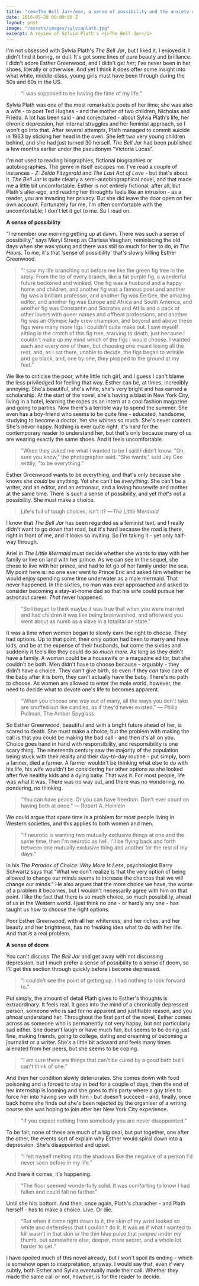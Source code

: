 ```yaml
---
title: "<em>The Bell Jar</em>, a sense of possibility and the anxiety caused by choice"
date: 2016-05-28 00:00:00 Z
layout: post
image: "/assets/images/sylviaplath.jpg"
excerpt: A review of Sylvia Plath's <i>The Bell Jar</i>
---
```


I'm not obsessed with Sylvia Plath's _The Bell Jar_, but I liked it. I enjoyed it. I didn't find it boring, or dull. It's got some lines of pure beauty and brilliance. I didn't adore Esther Greenwood, and I didn't _get her_; I've never been in her shoes, literally or otherwise. And yet I think it does offer some insight into what white, middle-class, young girls must have been through during the 50s and 60s in the US.

>“I was supposed to be having the time of my life.”

Sylvia Plath was one of the most remarkable poets of her time; she was also a wife - to poet Ted Hughes - and the mother of two children, Nicholas and Frieda. A lot has been said - and conjectured - about Sylvia Plath's life, her chronic depression, her internal struggles and her feminist approach, so I won't go into that. After several attempts, Plath managed to commit suicide in 1963 by sticking her head in the oven. She left two very young children behind, and she had just turned 30 herself. _The Bell Jar_ had been published a few months earlier under the pseudonym "Victoria Lucas".

I'm not used to reading biographies, fictional biographies or autobiographies. The genre in itself escapes me. I've read a couple of instances - _Z: Zelda Fitzgerald_ and _The Last Act of Love_ - but that's about it. _The Bell Jar_ is quite clearly a semi-autobiographical novel, and that made me a little bit uncomfortable. Esther is not entirely fictional, after all, but Plath's alter-ego, and reading her throughts feels like an intrusion - as a reader, you are invading her privacy. But she did leave the door open on her own account. Fortunately for me, I'm often comfortable with the uncomfortable; I don't let it get to me. So I read on.

**A sense of possibility**

“I remember one morning getting up at dawn. There was such a sense of possibility," says Meryl Streep as Clarissa Vaughan, reminiscing the old days when she was young and there was still so much for her to do, in _The Hours_. To me, it's that 'sense of possibility' that's slowly killing Esther Greenwood.

>"I saw my life branching out before me like the green fig tree in the story. From the tip of every branch, like a fat purple fig, a wonderful future beckoned and winked. One fig was a husband and a happy home and children, and another fig was a famous poet and another fig was a brilliant professor, and another fig was Ee Gee, the amazing editor, and another fig was Europe and Africa and South America, and another fig was Constantin and Socrates and Attila and a pack of other lovers with queer names and offbeat professions, and another fig was an Olympic lady crew champion, and beyond and above these figs were many more figs I couldn't quite make out. I saw myself sitting in the crotch of this fig tree, starving to death, just because I couldn't make up my mind which of the figs I would choose. I wanted each and every one of them, but choosing one meant losing all the rest, and, as I sat there, unable to decide, the figs began to wrinkle and go black, and, one by one, they plopped to the ground at my feet."

We like to criticise the poor, white little rich girl, and I guess I can't blame the less priviledged for feeling that way. Esther can be, at times, incredibly annoying. She's beautiful, she's white, she's very bright and has earned a scholarship. At the start of the novel, she's having a blast in New York City, living in a hotel, learning the ropes as an intern at a cool fashion magazine and going to parties. Now there's a terrible way to spend the summer. She even has a boy-friend who seems to be quite fine - educated, handsome, studying to become a doctor. Yet she whines so much. She's never content. She's never happy. Nothing is ever quite right. It's hard for the contemporary reader to understand her, but that's only because many of us are wearing exactly the same shoes. And it feels uncomfortable.

>"When they asked me what I wanted to be I said I didn’t know.
>"Oh, sure you know," the photographer said.
>"She wants," said Jay Cee wittily, "to be everything."

Esther Greenwood wants to be everything, and that's only because she knows she _could_ be anything. Yet she can't be _everything_. She can't be a writer, and an editor, and an astronaut, and a loving housewife and mother at the same time. There is such a sense of possibility, and yet _that's_ not a possibility. She must make a choice.

> Life's full of tough choices, isn't it?
―_The Little Mermaid_

I know that _The Bell Jar_ has been regarded as a feminist text, and I really didn't want to go down that road, but it's hard because the road is there, right in front of me, and it looks so inviting. So I'm taking it - yet only half-way through.   

Ariel in _The Little Mermaid_ must decide whether she wants to stay with her family or live on land with her prince. As we can see in the sequel, she chose to live with her prince, and had to let go of her family under the sea. My point here is: no one ever went to Prince Eric and asked him whether he would enjoy spending some time underwater as a male mermaid. That never happened. In the sixties, no man was ever approached and asked to consider becoming a stay-at-home dad so that his wife could pursue her astronaut career. _That_ never happened.

>"So I began to think maybe it was true that when you were married and had children it was like being brainwashed, and afterward you went about as numb as a slave in a totalitarian state."

It was a time when women began to slowly earn the right to choose. They had options. Up to that point, their only option had been to marry and have kids, and be at the expense of their husbands, but come the sixties and suddenly it feels like they could do _so much more._ As long as they didn't have a family. A woman could be a housewife or a magazine editor, but she couldn't be both. Men didn't have to choose because - arguably - they didn't have a choice. They can't give birth, so even if they _can_ take care of the baby after it is born, they can't actually have the baby. There's no path to choose. As women are allowed to enter the male world, however, the need to decide what to devote one's life to becomes apparent.

>“When you choose one way out of many, all the ways you don't take are snuffed out like candles, as if they'd never existed.”
― Philip Pullman, The Amber Spyglass

So Esther Greenwood, beautiful and with a bright future ahead of her, is scared to death. She must make a choice, but the problem with making the call is that you could be making the bad call - and then it's all on you. Choice goes hand in hand with responsibility, and responsibility is one scary thing. The nineteenth century saw the majority of the population being stuck with their reality and their day-to-day routine - put simply, born a farmer, died a farmer. A farmer wouldn't be thinking what else to do with his life, his wife wouldn't be considering her other options as she looked after five healthy kids and a dying baby. That was it. For most people, life was what it was. There was no way out, and there was no wondering, no pondering, no thinking.

>“You can have peace. Or you can have freedom. Don't ever count on having both at once.”
― Robert A. Heinlein

We could argue that spare time is a problem for most people living in Western societies, and this applies to both women and men.

>“If neurotic is wanting two mutually exclusive things at one and the same time, then I'm neurotic as hell. I'll be flying back and forth between one mutually exclusive thing and another for the rest of my days.”

In his _The Paradox of Choice: Why More Is Less_, psychologist Barry Schwartz says that “What we don’t realize is that the very option of being allowed to change our minds seems to increase the chances that we will change our minds.” He also argues that the more choice we have, the worse of a problem it becomes, but I wouldn't necessarily agree with him on that point. I like the fact that there is so much choice, so much possibility, ahead of us in the Western world. I just think no one - or hardly any one - has taught us how to choose the right options.

Poor Esther Greenwood, with all her whiteness, and her riches, and her beauty and her brightness, has no freaking idea what to do with her life. And that _is_ a real problem.

**A sense of doom**

You can't discuss _The Bell Jar_ and get away with not discussing depression, but I much prefer a sense of possibility to a sense of doom, so I'll get this section through quickly before _I_ become depressed.

>“I couldn’t see the point of getting up. I had nothing to look forward to.”

Put simply, the amount of detail Plath gives to Esther's thoughts is extraordinary. It feels real. It goes into the mind of a chronically depressed person, someone who is sad for no apparent and justifiable reason, and you _almost_ understand her. Throughout the first part of the novel, Esther comes across as someone who is permanently not very happy, but not particularly sad either. She doesn't laugh or have much fun, but seems to be doing just fine, making friends, going to college, dating and dreaming of becoming a journalist or a writer. She's a little bit ackward and feels many times alienated from her peers, but she seems to be coping.

>“I am sure there are things that can't be cured by a good bath but I can't think of one.”

And then her condition slowly deteriorates. She comes down with food poisoning and is forced to stay in bed for a couple of days, then the end of her internship is looming and she goes to this party where a guy tries to force her into having sex with him - but doesn't succeed - and, finally, once back home she finds out she's been rejected by the organiser of a writing course she was hoping to join after her New York City experience.

>"If you expect nothing from somebody you are never disappointed."

To be fair, none of these are much of a big deal, but put together, one after the other, the events sort of explain why Esther would spiral down into a depression. She's disappointed and upset.

>“I felt myself melting into the shadows like the negative of a person I'd never seen before in my life.”

And there it comes, it's happening.

>“The floor seemed wonderfully solid. It was comforting to know I had fallen and could fall no farther.”

Until she hits bottom. And then, once again, Plath's characher - and Plath herself - has to make a choice. Live. Or die.

>“But when it came right down to it, the skin of my wrist looked so white and defensless that I couldn't do it. It was as if what I wanted to kill wasn't in that skin or the thin blue pulse that jumped under my thumb, but somewhere else, deeper, more secret, and a whole lot harder to get.”

I have spoiled much of this novel already, but I won't spoil its ending - which is somehow open to interpretation, anyway. I would say that, even if very subtly, both Esther and Sylvia eventually made their call. Whether they made the same call or not, however, is for the reader to decide.
